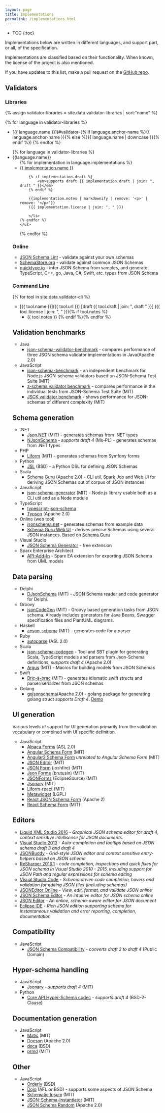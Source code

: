 ```yaml
---
layout: page
title: Implementations
permalink: /implementations.html
---
```


* TOC
{:toc}

Implementations below are written in different languages, and support part, or all, of the specification.

Implementations are classified based on their functionality. When known, the license of the project is also mentioned.

If you have updates to this list, make a pull request on the [GitHub repo](https://github.com/json-schema-org/json-schema-org.github.io).

Validators
----------

### Libraries

<nav class="intra" markdown="1">

{% assign validator-libraries = site.data.validator-libraries | sort:"name" %}

{% for language in validator-libraries %}
-   [{{ language.name }}](#validator-{% if language.anchor-name %}{{ language.anchor-name }}{% else %}{{ language.name | downcase }}{% endif %})
{% endfor %}

</nav>

<!-- To add a validator library, add it in _data/validator-libraries.yml -->

<ul>
  {% for language in validator-libraries %}
  <li>
    {{language.name}} <a id="validator-{% if language.anchor-name %}{{ language.anchor-name }}{% else %}{{ language.name | downcase }}{% endif %}"></a>
    <ul>
    {% for implementation in language.implementations %}
        <li>
        <a href="{{implementation.url}}">{{ implementation.name }}</a>
        
        {% if implementation.draft %}
            <em>supports draft {{ implementation.draft | join: ", draft " }}</em>
        {% endif %}

        {{implementation.notes | markdownify | remove: '<p>' | remove: '</p>'}}
        ({{ implementation.license | join: ", " }})

        </li>
    {% endfor %}
    </ul>
  </li>
  {% endfor %}
</ul>



### Online

-   [JSON Schema Lint](http://jsonschemalint.com/) - validate against your own schemas
-   [SchemaStore.org](http://schemastore.org/validator/) - validate against common JSON Schemas
-   [quicktype.io](https://app.quicktype.io/#l=schema) - infer JSON Schema from samples, and generate TypeScript, C++, go, Java, C#, Swift, etc. types from JSON Schema 

### Command Line

<!-- To add a validator library, add it in _data/validator-libraries.yml -->

{% for tool in site.data.validator-cli %}
- [{{ tool.name }}]({{ tool.url }}) [draft {{ tool.draft | join: ", draft " }}] ({{ tool.license | join: ", " }}){% if tool.notes %}
  - {{ tool.notes }} {% endif %}{% endfor %}


Validation benchmarks
---------------------

-   Java
    -   [json-schema-validator-benchmark](https://github.com/networknt/json-schema-validator-perftest) - compares performance of three JSON schema validator implementations in Java(Apache 2.0)

<!-- -->

-   JavaScript
    -   [json-schema-benchmark](https://github.com/ebdrup/json-schema-benchmark) - an independent benchmark for Node.js JSON-schema validators based on JSON-Schema Test Suite (MIT)
    -   [z-schema validator benchmark](https://github.com/zaggino/z-schema#benchmarks) - compares performance in the individual tests from JSON-Schema Test Suite (MIT)
    -   [JSCK validator benchmark](https://github.com/pandastrike/jsck#benchmarks) - shows performance for JSON-schemas of different complexity (MIT)

Schema generation
-----------------

-   .NET
    -   [Json.NET](http://james.newtonking.com/projects/json-net.aspx) (MIT) - generates schemas from .NET types
    -   [NJsonSchema](http://NJsonSchema.org) - *supports draft 4* (Ms-PL) - generates schemas from .NET types
-   PHP
    -   [Liform](https://github.com/Limenius/liform) (MIT) - generates schemas from Symfony forms
-   Python
    -   [JSL](https://github.com/aromanovich/jsl) (BSD) - a Python DSL for defining JSON Schemas
-   Scala
    -   [Schema Guru](https://github.com/snowplow/schema-guru) (Apache 2.0) - CLI util, Spark Job and Web UI for deriving JSON Schemas out of corpus of JSON instances
-   JavaScript
    -   [json-schema-generator](https://github.com/krg7880/json-schema-generator) (MIT) - Node.js library usable both as a CLI util and as a Node module
-   TypeScript
    -   [typescript-json-schema](https://github.com/YousefED/typescript-json-schema)
    -   [Typson](https://github.com/lbovet/typson) (Apache 2.0)
-   Online (web tool)
    -   [jsonschema.net](http://www.jsonschema.net/) - generates schemas from example data
    -   [Schema Guru Web UI](http://schemaguru.snowplowanalytics.com/) - derives precise Schemas using several JSON instances. Based on [Schema Guru](link-impl-guru)
-   Visual Studio
    -   [JSON Schema Generator](http://visualstudiogallery.msdn.microsoft.com/b4515ef8-a518-41ca-b48c-bb1fd4e6faf7) - free extension
-   Sparx Enterprise Architect
    -   [API-Add-In](https://github.com/bayeslife/api-add-in) - Sparx EA extension for exporting JSON Schema from UML models

Data parsing
------------

-   Delphi
    - [DJsonSchema](https://github.com/schlothauer-wauer/DJsonSchema) (MIT) - JSON Schema reader and code generator for Delphi.
-   Groovy
    - [jsonCodeGen](https://github.com/schlothauer-wauer/jsoncodegen) (MIT) - Groovy based generation tasks from JSON schema. Already includes generators for Java Beans, Swagger specification files and PlantUML diagrams.
-   Haskell
    -   [aeson-schema](https://github.com/timjb/aeson-schema) (MIT) - generates code for a parser
-   Ruby
    -   [autoparse](https://github.com/google/autoparse) (ASL 2.0)
-   Scala
    -   [json-schema-codegen](https://github.com/VoxSupplyChain/json-schema-codegen) - Tool and SBT plugin for generating Scala, TypeScript models and parsers from Json-Schema definitions, *supports draft 4* (Apache 2.0)
    -   [Argus](https://github.com/aishfenton/argus) (MIT) - Macros for building models from JSON Schemas
-   Swift
    -   [Bric-à-brac](https://github.com/glimpseio/BricBrac) (MIT) - generates idiomatic swift structs and parser/serializer from JSON schemas
-   Golang
    -  [gojsonschema](https://github.com/andy-zhangtao/gojsonschema)(Apache 2.0) - golang package for generating golang struct *supports Draft 4*. [Demo](http://json.golang.chinazt.cc)

UI generation
-------------
Various levels of support for UI generation primarily from the validation vocabulary or combined with UI specific definition.

-   JavaScript
    -   [Alpaca Forms](http://www.alpacajs.org/) (ASL 2.0)
    -   [Angular Schema Form](https://github.com/json-schema-form/angular-schema-form) (MIT)
    -   [Angular2 Schema Form](https://github.com/makinacorpus/angular2-schema-form) *unrelated to Angular Schema Form* (MIT)
    -   [JSON Editor](https://github.com/jdorn/json-editor) (MIT)
    -   [JSON Form](https://github.com/joshfire/jsonform) (joshfire) (MIT)
    -   [Json Forms](https://github.com/brutusin/json-forms) (brutusin) (MIT)
    -   [JSONForms](http://jsonforms.io) (EclipseSource) (MIT)
    -   [Jsonary](http://jsonary.com/) (MIT)
    -   [Liform-react](https://github.com/Limenius/liform-react) (MIT)
    -   [Metawidget](http://metawidget.org/) (LGPL)
    -   [React JSON Schema Form](https://github.com/mozilla-services/react-jsonschema-form) (Apache 2)
    -   [React Schema Form](https://github.com/networknt/react-schema-form) (MIT)

Editors
-------

-   [Liquid XML Studio 2016](https://www.liquid-technologies.com/json-schema-editor) - *Graphical JSON schema editor for draft 4, context sensitive intellisense for JSON documents.*
-   [Visual Studio 2013](http://www.visualstudio.com/) - *Auto-completion and tooltips based on JSON schema draft 3 and draft 4*
-   [JSONBuddy](http://www.json-buddy.com/) - *Grid-style JSON editor and context sensitive entry-helpers based on JSON schema*
-   [ReSharper 2016.1](https://www.jetbrains.com/resharper/) - *code completion, inspections and quick fixes for JSON schema in Visual Studio 2010 - 2015, including support for JSON Path and regular expressions for schema editing*
-   [Visual Studio Code](https://code.visualstudio.com/) - *Schema driven code completion, hovers and validation for editing JSON files (including schemas)*
-   [JSONEditor Online](http://jsoneditoronline.org) - *View, edit, format, and validate JSON online*
-   [JSON Schema Editor](https://json-schema-editor.tangramjs.com) - *An intuitive editor for JSON schema online*
-   [JSON Editor](https://json-editor.tangramjs.com) - *An online, schema-aware editor for JSON document*
-   [Eclipse IDE](https://www.eclipse.org/downloads/eclipse-packages) - *Rich JSON edition supporting schema for instantaneous validation and error reporting, completion, documentation.*

Compatibility
-------------

-   JavaScript
    -   [JSON Schema Compatibility](https://github.com/geraintluff/json-schema-compatability) - *converts draft 3 to draft 4* (Public Domain)

Hyper-schema handling
---------------------

-   JavaScript
    -   [Jsonary](http://jsonary.com/) - *supports draft 4* (MIT)
-   Python
    -   [Core API Hyper-Schema codec](https://github.com/core-api/python-jsonhyperschema-codec) - *supports draft 4* (BSD-2-Clause)

Documentation generation
------------------------

-   JavaScript
    -   [Matic](https://github.com/mattyod/matic) (MIT)
    -   [Docson](https://github.com/lbovet/docson) (Apache 2.0)
    -   [doca](https://github.com/cloudflare/doca/) (BSD)
    -   [prmd](https://github.com/interagent/prmd) (MIT)

Other
-----

-   JavaScript
    -   [Orderly](http://orderly-json.org) (BSD)
    -   [Dojo](http://www.dojotoolkit.org/) (AFL or BSD) - supports some aspects of JSON Schema
    -   [Schematic Ipsum](http://schematic-ipsum.herokuapp.com/) (MIT)
    -   [JSON-Schema-Instantiator](https://github.com/tomarad/JSON-Schema-Instantiator) (MIT)
    -   [JSON Schema Random](https://github.com/andreineculau/json-schema-random) (Apache 2.0)
